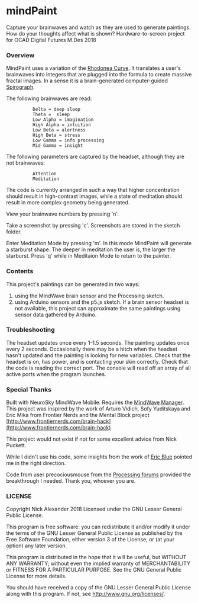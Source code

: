 # mindPaint
Capture your brainwaves and watch as they are used to generate paintings. How do your thoughts affect what is shown?
Hardware-to-screen project for OCAD Digital Futures M.Des 2018

### Overview
MindPaint uses a variation of the [Rhodonea Curve](https://en.wikipedia.org/wiki/Rose_(mathematics)). It translates a user's brainwaves into integers that are plugged into the formula to create massive fractal images. In a sense it is a brain-generated computer-guided [Spirograph](https://en.wikipedia.org/wiki/Spirograph).

The following brainwaves are read:

              Delta = deep sleep 
              Theta =  sleep 
              Low Alpha = imagination
              High Alpha = intuition
              Low Beta = alertness
              High Beta = stress
              Low Gamma = info processing
              Mid Gamma = insight

The following parameters are captured by the headset, although they are not brainwaves: 
            
              Attention
              Meditation

The code is currently arranged in such a way that higher concentration should result in high-contrast images, while a state of meditation should result in more complex geometry being generated.

View your brainwave numbers by pressing 'n'.

Take a screenshot by pressing 'c'. Screenshots are stored in the sketch folder.

Enter Meditation Mode by pressing 'm'. In this mode MindPaint will generate a starburst shape. The deeper in meditation the user is, the larger the starburst. Press 'q' while in Meditaion Mode to return to the painter.

### Contents
This project's paintings can be generated in two ways: 
1) using the MindWave brain sensor and the Processing sketch.
2) using Arduino sensors and the p5.js sketch.
If a brain sensor headset is not available, this project can approximate the same paintings using sensor data gathered by Arduino.

### Troubleshooting
The headset updates once every 1-1.5 seconds. The painting updates once every 2 seconds. Occasionally there may be a hitch when the headset hasn't updated and the painting is looking for new variables.
Check that the headset is on, has power, and is contacting your skin correctly.
Check that the code is reading the correct port. The console will read off an array of all active ports when the program launches.


### Special Thanks
Built with NeuroSky MindWave Mobile. Requires the [MindWave Manager](http://support.neurosky.com/).
This project was inspired by the work of
Arturo Vidich, Sofy Yuditskaya and Eric Mika
from Frontier Nerds and the Mental Block project
[http://www.frontiernerds.com/brain-hack](http://www.frontiernerds.com/brain-hack)

This project would not exist if not for some excellent advice from Nick Puckett.

While I didn't use his code, some insights from the work of [Eric Blue](http://eric-blue.com) pointed me in the right direction.

Code from user precociousmouse from the [Processing forums](http://forum.processing.org) provided the breakthrough I needed. Thank you, whoever you are.

### LICENSE
Copyright Nick Alexander 2018
Licensed under the GNU Lesser General Public License.

This program is free software: you can redistribute it and/or modify it under the terms of the GNU Lesser General Public License as published by the Free Software Foundation, either version 3 of the License, or (at your option) any later version.

This program is distributed in the hope that it will be useful, but WITHOUT ANY WARRANTY; without even the implied warranty of MERCHANTABILITY or FITNESS FOR A PARTICULAR PURPOSE. See the GNU General Public License for more details.

You should have received a copy of the GNU Lesser General Public License along with this program. If not, see http://www.gnu.org/licenses/.
